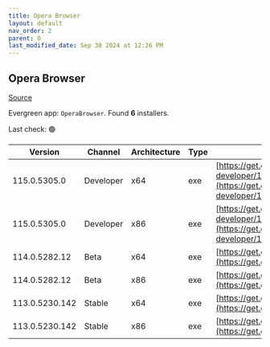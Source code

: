 ```yaml
---
title: Opera Browser
layout: default
nav_order: 2
parent: O
last_modified_date: Sep 30 2024 at 12:26 PM
---
```


## Opera Browser

[Source](https://www.opera.com/browsers/opera)

Evergreen app: `OperaBrowser`. Found **6** installers.

Last check: 🟢

| Version        | Channel   | Architecture | Type | URI                                                                                                                                                                                                                    |
| -------------- | --------- | ------------ | ---- | ---------------------------------------------------------------------------------------------------------------------------------------------------------------------------------------------------------------------- |
| 115.0.5305.0   | Developer | x64          | exe  | [https://get.geo.opera.com/pub/opera-developer/115.0.5305.0/win/Opera_Developer_115.0.5305.0_Setup_x64.exe](https://get.geo.opera.com/pub/opera-developer/115.0.5305.0/win/Opera_Developer_115.0.5305.0_Setup_x64.exe) |
| 115.0.5305.0   | Developer | x86          | exe  | [https://get.geo.opera.com/pub/opera-developer/115.0.5305.0/win/Opera_Developer_115.0.5305.0_Setup.exe](https://get.geo.opera.com/pub/opera-developer/115.0.5305.0/win/Opera_Developer_115.0.5305.0_Setup.exe)         |
| 114.0.5282.12  | Beta      | x64          | exe  | [https://get.geo.opera.com/pub/opera-beta/114.0.5282.12/win/Opera_beta_114.0.5282.12_Setup_x64.exe](https://get.geo.opera.com/pub/opera-beta/114.0.5282.12/win/Opera_beta_114.0.5282.12_Setup_x64.exe)                 |
| 114.0.5282.12  | Beta      | x86          | exe  | [https://get.geo.opera.com/pub/opera-beta/114.0.5282.12/win/Opera_beta_114.0.5282.12_Setup.exe](https://get.geo.opera.com/pub/opera-beta/114.0.5282.12/win/Opera_beta_114.0.5282.12_Setup.exe)                         |
| 113.0.5230.142 | Stable    | x64          | exe  | [https://get.geo.opera.com/pub/opera/desktop/113.0.5230.142/win/Opera_113.0.5230.142_Setup_x64.exe](https://get.geo.opera.com/pub/opera/desktop/113.0.5230.142/win/Opera_113.0.5230.142_Setup_x64.exe)                 |
| 113.0.5230.142 | Stable    | x86          | exe  | [https://get.geo.opera.com/pub/opera/desktop/113.0.5230.142/win/Opera_113.0.5230.142_Setup.exe](https://get.geo.opera.com/pub/opera/desktop/113.0.5230.142/win/Opera_113.0.5230.142_Setup.exe)                         |
